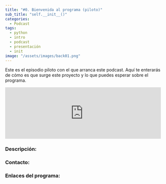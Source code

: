 ```yaml
---
title: "#0. Bienvenida al programa (piloto)"
sub_title: "self.__init__()"
categories:
  - Podcast
tags:
  - python
  - intro
  - podcast
  - presentación
  - init
image: "/assets/images/back01.png"
---
```


Este es el episodio piloto con el que arranca este podcast. Aquí te enterarás de cómo es que surge este proyecto y lo que puedes esperar sobre el programa.

<iframe width="100%" height="166" scrolling="no" frameborder="no" src="https://w.soundcloud.com/player/?url=https%3A//api.soundcloud.com/tracks/180729095&amp;color=00aabb&amp;auto_play=true&amp;hide_related=false&amp;show_comments=true&amp;show_user=true&amp;show_reposts=false"></iframe>

### Descripción:
### Contacto:
### Enlaces del programa:
